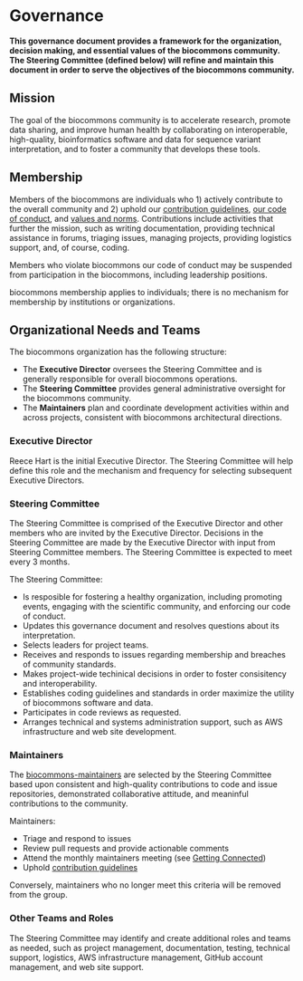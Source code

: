 # Governance

**This governance document provides a framework for the organization, decision making, and essential
values of the biocommons community. The Steering Committee (defined below) will refine and maintain
this document in order to serve the objectives of the biocommons community.**

## Mission

The goal of the biocommons community is to accelerate research, promote data sharing, and improve
human health by collaborating on interoperable, high-quality, bioinformatics software and data for
sequence variant interpretation, and to foster a community that develops these tools.

## Membership

Members of the biocommons are individuals who 1) actively contribute to the overall community and 2)
uphold our [contribution guidelines](../contributing/index.md), [our code of conduct](../community/code-of-conduct.md), and
[values and norms](../community/index.md). Contributions include activities that further the mission, such as
writing documentation, providing technical assistance in forums, triaging issues, managing projects,
providing logistics support, and, of course, coding.

Members who violate biocommons our code of conduct may be suspended from participation in the
biocommons, including leadership positions.

biocommons membership applies to individuals; there is no mechanism for membership by institutions
or organizations.

## Organizational Needs and Teams

The biocommons organization has the following structure:

- The **Executive Director** oversees the Steering Committee and is generally responsible for
  overall biocommons operations.
- The **Steering Committee** provides general administrative oversight for the biocommons community.
- The **Maintainers** plan and coordinate development activities within and across projects,
  consistent with biocommons architectural directions.

### Executive Director

Reece Hart is the initial Executive Director.  The Steering Committee will help define this role and
the mechanism and frequency for selecting subsequent Executive Directors.

### Steering Committee

The Steering Committee is comprised of the Executive Director and other members who are invited by
the Executive Director. Decisions in the Steering Committee are made by the Executive Director with
input from Steering Committee members. The Steering Committee is expected to meet every 3 months.

The Steering Committee:

- Is resposible for fostering a healthy organization, including promoting events, engaging with the
  scientific community, and enforcing our code of conduct.
- Updates this governance document and resolves questions about its interpretation.
- Selects leaders for project teams.
- Receives and responds to issues regarding membership and breaches of community standards.
- Makes project-wide techinical decisions in order to foster consisitency and interoperability.
- Establishes coding guidelines and standards in order maximize the utility of biocommons software
  and data.
- Participates in code reviews as requested.
- Arranges technical and systems administration support, such as AWS infrastructure and web site
  development.

### Maintainers

The [biocommons-maintainers](https://groups.google.com/g/biocommons-maintainers) are selected by the
Steering Committee based upon consistent and high-quality contributions to code and issue
repositories, demonstrated collaborative attitude, and meaninful contributions to the community.

Maintainers:

- Triage and respond to issues
- Review pull requests and provide actionable comments
- Attend the monthly maintainers meeting (see [Getting Connected](getting-connected.md))
- Uphold [contribution guidelines](../contributing/index.md)

Conversely, maintainers who no longer meet this criteria will be removed from the group.

### Other Teams and Roles

The Steering Committee may identify and create additional roles and teams as needed, such as project
management, documentation, testing, technical support, logistics, AWS infrastructure management,
GitHub account management, and web site support.